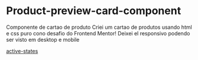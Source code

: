 # Product-preview-card-component
Componente de cartao de produto
Criei um cartao  de produtos usando html e css puro cono desafio do Frontend Mentor! 
Deixei el responsivo podendo ser visto em desktop e mobile

[active-states](https://user-images.githubusercontent.com/108810673/178591989-93d3e8d4-ce68-4bb2-ac99-d88b4b7140c0.jpg) 
